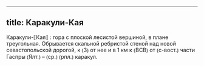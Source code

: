 
---
title: Каракули-Кая
---
Каракули-⟦Кая⟧
: гора с плоской лесистой вершиной, в плане треугольная. Обрывается скальной ребристой стеной над новой севастопольской дорогой, к ⦅З⦆ от нее и в 1 км к ⦅ВСВ⦆ от ⦅с-вост.⦆ части Гаспры ⦅Ялт.⦆ – ⦅ср.⦆ ⦅рпл.⦆ каракул.
